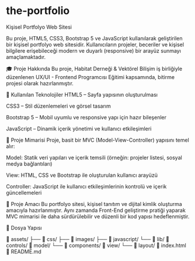 # the-portfolio

Kişisel Portfolyo Web Sitesi

Bu proje, HTML5, CSS3, Bootstrap 5 ve JavaScript kullanılarak geliştirilen bir kişisel portfolyo web sitesidir. Kullanıcıların projeler, beceriler ve kişisel bilgilere erişebileceği modern ve duyarlı (responsive) bir arayüz sunmayı amaçlamaktadır.

🎓 Proje Hakkında
Bu proje, Habitat Derneği & Vektörel Bilişim iş birliğiyle düzenlenen UX/UI - Frontend Programcısı Eğitimi kapsamında, bitirme projesi olarak hazırlanmıştır.

🚀 Kullanılan Teknolojiler
HTML5 – Sayfa yapısının oluşturulması

CSS3 – Stil düzenlemeleri ve görsel tasarım

Bootstrap 5 – Mobil uyumlu ve responsive yapı için hazır bileşenler

JavaScript – Dinamik içerik yönetimi ve kullanıcı etkileşimleri

🧱 Proje Mimarisi
Proje, basit bir MVC (Model-View-Controller) yapısını temel alır:

Model: Statik veri yapıları ve içerik temsili (örneğin: projeler listesi, sosyal medya bağlantıları)

View: HTML, CSS ve Bootstrap ile oluşturulan kullanıcı arayüzü

Controller: JavaScript ile kullanıcı etkileşimlerinin kontrolü ve içerik güncellemeleri

🎯 Proje Amacı
Bu portfolyo sitesi, kişisel tanıtım ve dijital kimlik oluşturma amacıyla hazırlanmıştır. Aynı zamanda Front-End geliştirme pratiği yaparak MVC mimarisi ile daha sürdürülebilir ve düzenli bir kod yapısı hedeflenmiştir.

📁 Dosya Yapısı

📁 assets/
├── 📁 css/
├── 📁 images/
├── 📁 javascript/
└── 📁 lib/
📁 controls/
📁 model/
└── 📁 components/
📁 view/
└── 📁 layout/
📄 index.html
📄 README.md
